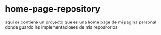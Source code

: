 # home-page-repository
 aqui se contiene un proyecto que es una home page de mi pagina personal donde guardo las implementaciones de mis repositorios

